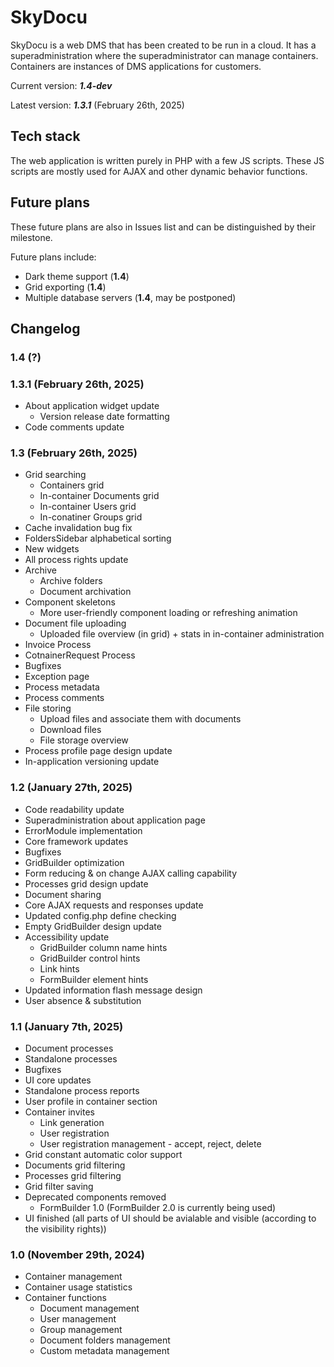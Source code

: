 # SkyDocu
SkyDocu is a web DMS that has been created to be run in a cloud. It has a superadministration where the superadministrator can manage containers.
Containers are instances of DMS applications for customers.

Current version: ___1.4-dev___

Latest version: ___1.3.1___ (February 26th, 2025)

## Tech stack
The web application is written purely in PHP with a few JS scripts. These JS scripts are mostly used for AJAX and other dynamic behavior functions.

## Future plans
These future plans are also in Issues list and can be distinguished by their milestone.

Future plans include:
- Dark theme support (__1.4__)
- Grid exporting (__1.4__)
- Multiple database servers (__1.4__, may be postponed)

## Changelog
### 1.4 (?)


### 1.3.1 (February 26th, 2025)
- About application widget update
    - Version release date formatting
- Code comments update

### 1.3 (February 26th, 2025)
- Grid searching
    - Containers grid
    - In-container Documents grid
    - In-container Users grid
    - In-conatiner Groups grid
- Cache invalidation bug fix
- FoldersSidebar alphabetical sorting
- New widgets
- All process rights update
- Archive
    - Archive folders
    - Document archivation
- Component skeletons
    - More user-friendly component loading or refreshing animation
- Document file uploading
    - Uploaded file overview (in grid) + stats in in-container administration
- Invoice Process
- CotnainerRequest Process
- Bugfixes
- Exception page
- Process metadata
- Process comments
- File storing
    - Upload files and associate them with documents
    - Download files
    - File storage overview
- Process profile page design update
- In-application versioning update

### 1.2 (January 27th, 2025)
- Code readability update
- Superadministration about application page
- ErrorModule implementation
- Core framework updates
- Bugfixes
- GridBuilder optimization
- Form reducing & on change AJAX calling capability
- Processes grid design update
- Document sharing
- Core AJAX requests and responses update
- Updated config.php define checking
- Empty GridBuilder design update
- Accessibility update
    - GridBuilder column name hints
    - GridBuilder control hints
    - Link hints
    - FormBuilder element hints
- Updated information flash message design
- User absence & substitution

### 1.1 (January 7th, 2025)
- Document processes
- Standalone processes
- Bugfixes
- UI core updates
- Standalone process reports
- User profile in container section
- Container invites
    - Link generation
    - User registration
    - User registration management - accept, reject, delete
- Grid constant automatic color support
- Documents grid filtering
- Processes grid filtering
- Grid filter saving
- Deprecated components removed
    - FormBuilder 1.0 (FormBuilder 2.0 is currently being used)
- UI finished (all parts of UI should be avialable and visible (according to the visibility rights))

### 1.0 (November 29th, 2024)
- Container management
- Container usage statistics
- Container functions
    - Document management
    - User management
    - Group management
    - Document folders management
    - Custom metadata management